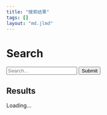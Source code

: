 ```yaml
---
title: "搜索结果"
tags: []
layout: "md.jlmd"
---
```


<script type="module" defer>window.init_search();</script>
<div>
</div>
<h1>Search</h1>
<div class="search-bar big">
    <form action="$(root_url)/search" method="GET">
        <input type="search" name="q" placeholder="Search...">
        <input type=submit>
    </form>
</div>

<h2>Results</h2>
<div id="search-results">
Loading...
</div>

